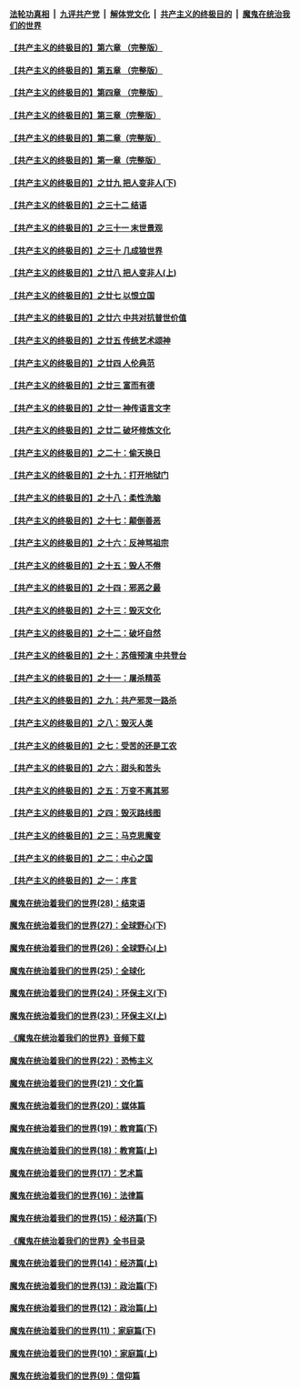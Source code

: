 ####  [法轮功真相](../../../../basic/blob/master/README.md?t=11192001) &nbsp;|&nbsp; [九评共产党](../../../../9ping.md/blob/master/README.md?t=11192001) &nbsp;|&nbsp; [解体党文化](../../../../jtdwh.md/blob/master/README.md?t=11192001)  &nbsp;|&nbsp; [共产主义的终极目的](../../../../gczydzjmd.md/blob/master/README.md?t=11192001) &nbsp;|&nbsp; [魔鬼在统治我们的世界](../../../../mgztzwmdsj.md/blob/master/README.md?t=11192001) 

#### [【共产主义的终极目的】第六章 （完整版）](../pages/nsc422/n11428913.md?t=11192001) 

#### [【共产主义的终极目的】第五章 （完整版）](../pages/nsc422/n11428912.md?t=11192001) 

#### [【共产主义的终极目的】第四章 （完整版）](../pages/nsc422/n11428907.md?t=11192001) 

#### [【共产主义的终极目的】第三章（完整版）](../pages/nsc422/n11428848.md?t=11192001) 

#### [【共产主义的终极目的】第二章（完整版）](../pages/nsc422/n11428831.md?t=11192001) 

#### [【共产主义的终极目的】第一章（完整版）](../pages/nsc422/n11417651.md?t=11192001) 

#### [【共产主义的终极目的】之廿九 把人变非人(下)](../pages/nsc422/n11344140.md?t=11192001) 

#### [【共产主义的终极目的】之三十二 结语](../pages/nsc422/n11360535.md?t=11192001) 

#### [【共产主义的终极目的】之三十一 末世景观](../pages/nsc422/n11351129.md?t=11192001) 

#### [【共产主义的终极目的】之三十 几成狼世界](../pages/nsc422/n11348280.md?t=11192001) 

#### [【共产主义的终极目的】之廿八 把人变非人(上)](../pages/nsc422/n11340492.md?t=11192001) 

#### [【共产主义的终极目的】之廿七 以恨立国](../pages/nsc422/n11336944.md?t=11192001) 

#### [【共产主义的终极目的】之廿六 中共对抗普世价值](../pages/nsc422/n11324785.md?t=11192001) 

#### [【共产主义的终极目的】之廿五 传统艺术颂神](../pages/nsc422/n11296396.md?t=11192001) 

#### [【共产主义的终极目的】之廿四 人伦典范](../pages/nsc422/n11296397.md?t=11192001) 

#### [【共产主义的终极目的】之廿三 富而有德](../pages/nsc422/n11283598.md?t=11192001) 

#### [【共产主义的终极目的】之廿一 神传语言文字](../pages/nsc422/n11263265.md?t=11192001) 

#### [【共产主义的终极目的】之廿二 破坏修炼文化](../pages/nsc422/n11245728.md?t=11192001) 

#### [【共产主义的终极目的】之二十：偷天换日](../pages/nsc422/n11238846.md?t=11192001) 

#### [【共产主义的终极目的】之十九：打开地狱门](../pages/nsc422/n11206376.md?t=11192001) 

#### [【共产主义的终极目的】之十八：柔性洗脑](../pages/nsc422/n11199994.md?t=11192001) 

#### [【共产主义的终极目的】之十七：颠倒善恶](../pages/nsc422/n11179782.md?t=11192001) 

#### [【共产主义的终极目的】之十六：反神骂祖宗](../pages/nsc422/n11166798.md?t=11192001) 

#### [【共产主义的终极目的】之十五：毁人不倦](../pages/nsc422/n11166792.md?t=11192001) 

#### [【共产主义的终极目的】之十四：邪恶之最](../pages/nsc422/n11150249.md?t=11192001) 

#### [【共产主义的终极目的】之十三：毁灭文化](../pages/nsc422/n11135227.md?t=11192001) 

#### [【共产主义的终极目的】之十二：破坏自然](../pages/nsc422/n11135214.md?t=11192001) 

#### [【共产主义的终极目的】之十：苏俄预演 中共登台](../pages/nsc422/n11118424.md?t=11192001) 

#### [【共产主义的终极目的】之十一：屠杀精英](../pages/nsc422/n11118442.md?t=11192001) 

#### [【共产主义的终极目的】之九：共产邪灵一路杀](../pages/nsc422/n11114139.md?t=11192001) 

#### [【共产主义的终极目的】之八：毁灭人类](../pages/nsc422/n11108503.md?t=11192001) 

#### [【共产主义的终极目的】之七：受苦的还是工农](../pages/nsc422/n11101809.md?t=11192001) 

#### [【共产主义的终极目的】之六：甜头和苦头](../pages/nsc422/n11096971.md?t=11192001) 

#### [【共产主义的终极目的】之五：万变不离其邪](../pages/nsc422/n11091285.md?t=11192001) 

#### [【共产主义的终极目的】之四：毁灭路线图](../pages/nsc422/n11086284.md?t=11192001) 

#### [【共产主义的终极目的】之三：马克思魔变](../pages/nsc422/n11061941.md?t=11192001) 

#### [【共产主义的终极目的】之二：中心之国](../pages/nsc422/n11047728.md?t=11192001) 

#### [【共产主义的终极目的】之一：序言](../pages/nsc422/n11086077.md?t=11192001) 

#### [魔鬼在统治着我们的世界(28)：结束语](../pages/nsc422/n10936246.md?t=11192001) 

#### [魔鬼在统治着我们的世界(27)：全球野心(下)](../pages/nsc422/n10928319.md?t=11192001) 

#### [魔鬼在统治着我们的世界(26)：全球野心(上)](../pages/nsc422/n10900318.md?t=11192001) 

#### [魔鬼在统治着我们的世界(25)：全球化](../pages/nsc422/n10788205.md?t=11192001) 

#### [魔鬼在统治着我们的世界(24)：环保主义(下)](../pages/nsc422/n10695307.md?t=11192001) 

#### [魔鬼在统治着我们的世界(23)：环保主义(上)](../pages/nsc422/n10688613.md?t=11192001) 

#### [《魔鬼在统治着我们的世界》音频下载](../pages/nsc422/n10635553.md?t=11192001) 

#### [魔鬼在统治着我们的世界(22)：恐怖主义](../pages/nsc422/n10614727.md?t=11192001) 

#### [魔鬼在统治着我们的世界(21)：文化篇](../pages/nsc422/n10597706.md?t=11192001) 

#### [魔鬼在统治着我们的世界(20)：媒体篇](../pages/nsc422/n10586579.md?t=11192001) 

#### [魔鬼在统治着我们的世界(19)：教育篇(下)](../pages/nsc422/n10564808.md?t=11192001) 

#### [魔鬼在统治着我们的世界(18)：教育篇(上)](../pages/nsc422/n10526970.md?t=11192001) 

#### [魔鬼在统治着我们的世界(17)：艺术篇](../pages/nsc422/n10499093.md?t=11192001) 

#### [魔鬼在统治着我们的世界(16)：法律篇](../pages/nsc422/n10485969.md?t=11192001) 

#### [魔鬼在统治着我们的世界(15)：经济篇(下)](../pages/nsc422/n10469975.md?t=11192001) 

#### [《魔鬼在统治着我们的世界》全书目录](../pages/nsc422/n10464261.md?t=11192001) 

#### [魔鬼在统治着我们的世界(14)：经济篇(上)](../pages/nsc422/n10457370.md?t=11192001) 

#### [魔鬼在统治着我们的世界(13)：政治篇(下)](../pages/nsc422/n10448270.md?t=11192001) 

#### [魔鬼在统治着我们的世界(12)：政治篇(上)](../pages/nsc422/n10444576.md?t=11192001) 

#### [魔鬼在统治着我们的世界(11)：家庭篇(下)](../pages/nsc422/n10440961.md?t=11192001) 

#### [魔鬼在统治着我们的世界(10)：家庭篇(上)](../pages/nsc422/n10435448.md?t=11192001) 

#### [魔鬼在统治着我们的世界(9)：信仰篇](../pages/nsc422/n10432159.md?t=11192001) 

